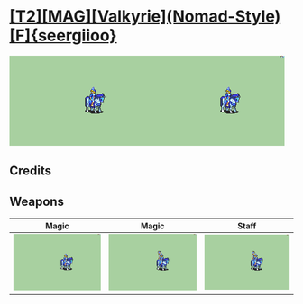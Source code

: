 # [\[T2\]\[MAG\]\[Valkyrie\]\(Nomad-Style\)\[F\]{seergiioo}](./)

<img src="./6.%20Magic/Magic_000.png" alt="[T2][MAG][Valkyrie](Nomad-Style)[F]{seergiioo} standing" />

## Credits



## Weapons


|Magic |Magic |Staff |
|  :---: | :---: | :---: |
| <img alt="Magic animation" src="./6.%20Magic/Magic.gif" /> | <img alt="Magic animation" src="./6.%20Magic%20(Staff)/Magic.gif" /> | <img alt="Staff animation" src="./7.%20Staff/Staff.gif" /> |
